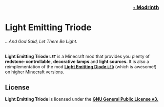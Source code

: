 ### <p align="right">[`→` Modrinth](https://modrinth.com/mod/let)</p>

# Light Emitting Triode

###### ...And God Said, Let There Be Light.

**Light Emitting Triode `LET`** is a Minecraft mod that provides you plenty of **redstone-controllable,** **decorative** **lamps** and **light sources.** It is also a reimplementation of the mod **[Light Emitting Diode `LED`](https://github.com/magistermaks/mod-led)** (which is awesome!) on higher Minecraft versions.

## License

**Light Emitting Triode** is licensed under the **[GNU General Public License v3.](LICENSE)**
